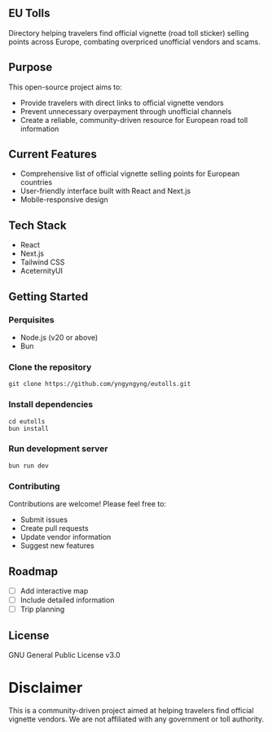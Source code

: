 ## EU Tolls

Directory helping travelers find official vignette (road toll sticker) selling points across Europe, combating overpriced unofficial vendors and scams.

## Purpose

This open-source project aims to:

- Provide travelers with direct links to official vignette vendors
- Prevent unnecessary overpayment through unofficial channels
- Create a reliable, community-driven resource for European road toll information

## Current Features

- Comprehensive list of official vignette selling points for European countries
- User-friendly interface built with React and Next.js
- Mobile-responsive design

## Tech Stack

- React
- Next.js
- Tailwind CSS
- AceternityUI

## Getting Started

### Perquisites

- Node.js (v20 or above)
- Bun

### Clone the repository

`git clone https://github.com/yngyngyng/eutolls.git`

### Install dependencies

```console
cd eutolls
bun install
```

### Run development server

`bun run dev`

### Contributing

Contributions are welcome! Please feel free to:

- Submit issues
- Create pull requests
- Update vendor information
- Suggest new features

## Roadmap

- [ ] Add interactive map
- [ ] Include detailed information
- [ ] Trip planning

## License

GNU General Public License v3.0

# Disclaimer

This is a community-driven project aimed at helping travelers find official vignette vendors. We are not affiliated with any government or toll authority.
